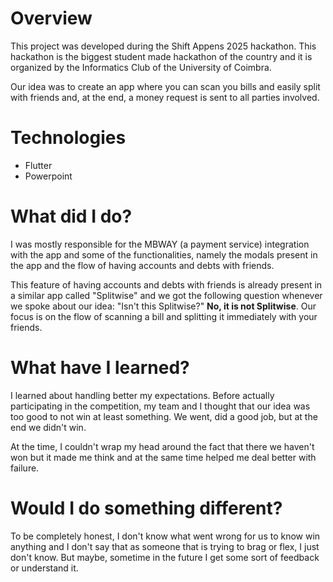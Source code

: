 # Overview

This project was developed during the Shift Appens 2025 hackathon. This hackathon is the biggest student made hackathon of the country and it is organized by the Informatics Club of the University of Coimbra.

Our idea was to create an app where you can scan you bills and easily split with friends and, at the end, a money request is sent to all parties involved.

# Technologies
- Flutter
- Powerpoint

# What did I do?

I was mostly responsible for the MBWAY (a payment service) integration with the app and some of the functionalities, namely the modals present in the app and the flow of having accounts and debts with friends.

This feature of having accounts and debts with friends is already present in a similar app called "Splitwise" and we got the following question whenever we spoke about our idea: "Isn't this Splitwise?" **No, it is not Splitwise**. Our focus is on the flow of scanning a bill and splitting it immediately with your friends.

# What have I learned?

I learned about handling better my expectations. Before actually participating in the competition, my team and I thought that our idea was too good to not win at least something. We went, did a good job, but at the end we didn't win.

At the time, I couldn't wrap my head around the fact that there we haven't won but it made me think and at the same time helped me deal better with failure.

# Would I do something different?

To be completely honest, I don't know what went wrong for us to know win anything and I don't say that as someone that is trying to brag or flex, I just don't know. But maybe, sometime in the future I get some sort of feedback or understand it.